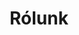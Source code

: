 ---
title: Rólunk
layout: index
dropdown: true
content:
    - kapcsolat
    - profil
    - fun
    - konferenciak
    - hirek
    - szeminarium
    - emlekoldal
    - szmsz
    - teremfoglaltsag
---